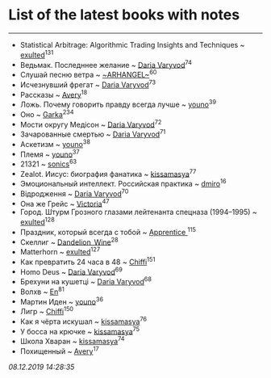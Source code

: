 # List of the latest books with notes
---

* Statistical Arbitrage: Algorithmic Trading Insights and Techniques ~ [exulted](users/100/100599204551896265722-google)<sup>131</sup>
* Ведьмак. Последннее желание ~ [Daria Varyvod](users/829/829893410524253-facebook)<sup>74</sup>
* Слушай песню ветра ~ [~ARHANGEL~](users/642/64251996-vkontakte)<sup>60</sup>
* Исчезнувший фрегат ~ [Daria Varyvod](users/829/829893410524253-facebook)<sup>73</sup>
* Рассказы ~ [Avery](users/567/56734832-yandex)<sup>18</sup>
* Ложь. Почему говорить правду всегда лучше ~ [youno](users/302/302928912-vkontakte)<sup>39</sup>
* Оно ~ [Garka](users/115/115753719718250012620-google)<sup>234</sup>
* Мости округу Медісон ~ [Daria Varyvod](users/829/829893410524253-facebook)<sup>72</sup>
* Зачарованные смертью ~ [Daria Varyvod](users/829/829893410524253-facebook)<sup>71</sup>
* Аскетизм ~ [youno](users/302/302928912-vkontakte)<sup>38</sup>
* Племя ~ [youno](users/302/302928912-vkontakte)<sup>37</sup>
* 21321 ~ [sonics](users/588/5880221-vkontakte)<sup>63</sup>
* Zealot. Иисус: биография фанатика ~ [kissamasya](users/684/68439978-vkontakte)<sup>77</sup>
* Эмоциональный интеллект. Российская практика ~ [dmiro](users/571/5714115-vkontakte)<sup>16</sup>
* Відродження ~ [Daria Varyvod](users/829/829893410524253-facebook)<sup>70</sup>
* Она же Грейс ~ [Victoria](users/113/113794223924688167852-google)<sup>47</sup>
* Город. Штурм Грозного глазами лейтенанта спецназа (1994–1995) ~ [exulted](users/100/100599204551896265722-google)<sup>128</sup>
* Праздник, который всегда с тобой ~ [Apprentice ](users/528/52821952-vkontakte)<sup>115</sup>
* Скеллиг ~ [Dandelion_Wine](users/586/58602788-vkontakte)<sup>28</sup>
* Matterhorn ~ [exulted](users/100/100599204551896265722-google)<sup>127</sup>
* Как превратить 24 часа в 48 ~ [Chiffi](users/105/105831994080785626680-google)<sup>151</sup>
* Homo Deus ~ [Daria Varyvod](users/829/829893410524253-facebook)<sup>69</sup>
* Брехуни на кушетці ~ [Daria Varyvod](users/829/829893410524253-facebook)<sup>68</sup>
* Волхв ~ [En](users/333/333646551-vkontakte)<sup>81</sup>
* Мартин Иден ~ [youno](users/302/302928912-vkontakte)<sup>36</sup>
* Лигр ~ [Chiffi](users/105/105831994080785626680-google)<sup>150</sup>
* Как я чёрта искушал ~ [kissamasya](users/684/68439978-vkontakte)<sup>76</sup>
* У босса на крючке ~ [kissamasya](users/684/68439978-vkontakte)<sup>75</sup>
* Школа Хваран ~ [kissamasya](users/684/68439978-vkontakte)<sup>74</sup>
* Похищенный ~ [Avery](users/567/56734832-yandex)<sup>17</sup>


_08.12.2019 14:28:35_

